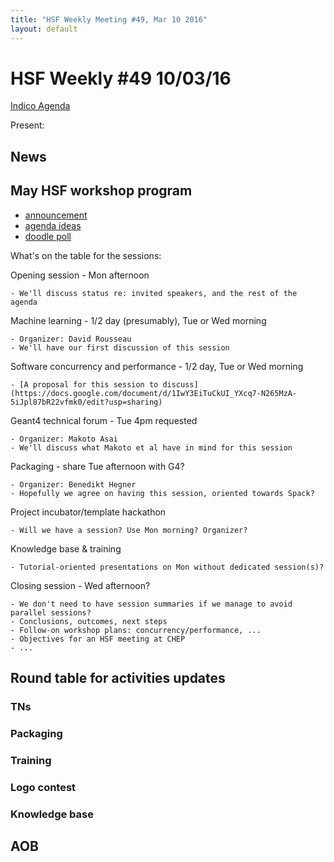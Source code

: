 ```yaml
---
title: "HSF Weekly Meeting #49, Mar 10 2016"
layout: default
---
```


# HSF Weekly #49 10/03/16

[Indico Agenda](https://indico.cern.ch/event/514104/)

Present: 

## News


## May HSF workshop program

- [announcement](http://hepsoftwarefoundation.org/events/2016/03/04/Workshop.html)
- [agenda ideas](https://docs.google.com/document/d/1IDVf860BB_qujt9EmsuxjO8Kv13sf5WhOtg9DV_4DGM/edit#heading=h.5bohc0jagg57)
- [doodle poll](http://doodle.com/poll/8hpxredhnci2i8xh)

What's on the table for the sessions:

Opening session - Mon afternoon

    - We'll discuss status re: invited speakers, and the rest of the agenda

Machine learning - 1/2 day (presumably), Tue or Wed morning

    - Organizer: David Rousseau
    - We'll have our first discussion of this session

Software concurrency and performance - 1/2 day, Tue or Wed morning

    - [A proposal for this session to discuss](https://docs.google.com/document/d/1IwY3EiTuCkUI_YXcq7-N265MzA-5iJpl87bR22vfmk0/edit?usp=sharing)

Geant4 technical forum - Tue 4pm requested

    - Organizer: Makoto Asai
    - We'll discuss what Makoto et al have in mind for this session

Packaging - share Tue afternoon with G4?

    - Organizer: Benedikt Hegner
    - Hopefully we agree on having this session, oriented towards Spack?

Project incubator/template hackathon

    - Will we have a session? Use Mon morning? Organizer?

Knowledge base & training

    - Tutorial-oriented presentations on Mon without dedicated session(s)? 

Closing session - Wed afternoon?

    - We don't need to have session summaries if we manage to avoid parallel sessions?
    - Conclusions, outcomes, next steps
    - Follow-on workshop plans: concurrency/performance, ...
    - Objectives for an HSF meeting at CHEP
    - ...

## Round table for activities updates

### TNs

### Packaging

### Training 

### Logo contest 

### Knowledge base

## AOB
